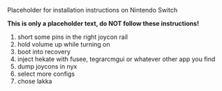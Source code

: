 Placeholder for installation instructions on Nintendo Switch

**This is only a placeholder text, do NOT follow these instructions!**

1. short some pins in the right joycon rail
2. hold volume up while turning on
3. boot into recovery
4. inject hekate with fusee, tegrarcmgui or whatever other app you find
5. dump joycons in nyx
6. select more configs
7. chose lakka
